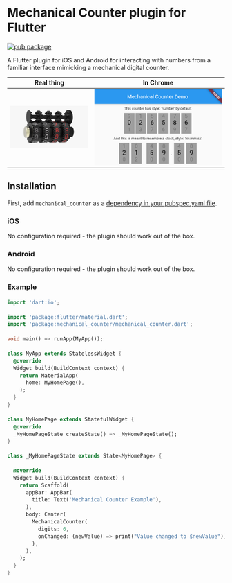 # Mechanical Counter plugin for Flutter

[![pub package](https://img.shields.io/pub/v/mechanical_counter.svg)](https://pub.dartlang.org/packages/mechanical_counter)

A Flutter plugin for iOS and Android for interacting with numbers from a familiar interface mimicking a mechanical digital counter.

|    Real thing     |   In Chrome    |
| :---------------------: | :-------------------: |
| ![](example/assets/images/model01.jpg) | ![](example/assets/images/screen01.png) |

## Installation

First, add `mechanical_counter` as a [dependency in your pubspec.yaml file](https://flutter.io/platform-plugins/).

### iOS

No configuration required - the plugin should work out of the box.

### Android

No configuration required - the plugin should work out of the box.

### Example

``` dart
import 'dart:io';

import 'package:flutter/material.dart';
import 'package:mechanical_counter/mechanical_counter.dart';

void main() => runApp(MyApp());

class MyApp extends StatelessWidget {
  @override
  Widget build(BuildContext context) {
    return MaterialApp(
      home: MyHomePage(),
    );
  }
}

class MyHomePage extends StatefulWidget {
  @override
  _MyHomePageState createState() => _MyHomePageState();
}

class _MyHomePageState extends State<MyHomePage> {

  @override
  Widget build(BuildContext context) {
    return Scaffold(
      appBar: AppBar(
        title: Text('Mechanical Counter Example'),
      ),
      body: Center(
        MechanicalCounter(
          digits: 6,
          onChanged: (newValue) => print("Value changed to $newValue")),
        ),
      ),
    );
  }
}
```
